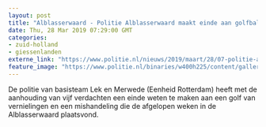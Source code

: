 ```yaml
---
layout: post
title: "Alblasserwaard - Politie Alblasserwaard maakt einde aan golfbalterreur"
date: Thu, 28 Mar 2019 07:29:00 GMT
categories: 
- zuid-holland 
- giessenlanden 
externe_link: "https://www.politie.nl/nieuws/2019/maart/28/07-politie-alblasserwaard-maakt-einde-aan-golfbalterreur.html"
feature_image: "https://www.politie.nl/binaries/w400h225/content/gallery/politie/nieuws/2019/maart/07-rt/gebroken-glas.jpg"
---
```


De politie van basisteam Lek en Merwede (Eenheid Rotterdam) heeft met de aanhouding van vijf verdachten een einde weten te maken aan een golf van vernielingen en een mishandeling die de afgelopen weken in de Alblasserwaard plaatsvond.
